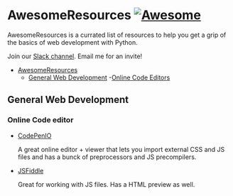 # AwesomeResources [![Awesome](https://cdn.rawgit.com/sindresorhus/awesome/d7305f38d29fed78fa85652e3a63e154dd8e8829/media/badge.svg)](https://github.com/sindresorhus/awesome)

AwesomeResources is a currated list of resources to help you get a grip of the basics of web development with Python.

Join our [Slack channel](https://smartninjaworkspace.slack.com). Email me for an invite!

- [AwesomeResources](#awesome-resources)
  - [General Web Development](#web-development)
    -[Online Code Editors](#html-easy)

## General Web Development

### Online Code editor

* [CodePenIO](https://codepen.io)

  A great online editor + viewer that lets you import external CSS and JS files and has a bunck of preprocessors and JS precompilers.

* [JSFiddle](https://jsfiddle.net/)

  Great for working with JS files. Has a HTML preview as well.
